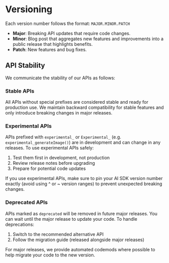 # Versioning

Each version number follows the format: `MAJOR.MINOR.PATCH`

- **Major**: Breaking API updates that require code changes.
- **Minor**: Blog post that aggregates new features and improvements into a public release that highlights benefits.
- **Patch**: New features and bug fixes.

## API Stability

We communicate the stability of our APIs as follows:

### Stable APIs

All APIs without special prefixes are considered stable and ready for production use. We maintain backward compatibility for stable features and only introduce breaking changes in major releases.

### Experimental APIs

APIs prefixed with `experimental_` or `Experimental_` (e.g. `experimental_generateImage()`) are in development and can change in any releases. To use experimental APIs safely:

1. Test them first in development, not production
2. Review release notes before upgrading
3. Prepare for potential code updates

If you use experimental APIs, make sure to pin your AI SDK version number
exactly (avoid using ^ or ~ version ranges) to prevent unexpected breaking
changes.

### Deprecated APIs

APIs marked as `deprecated` will be removed in future major releases. You can wait until the major release to update your code. To handle deprecations:

1. Switch to the recommended alternative API
2. Follow the migration guide (released alongside major releases)

For major releases, we provide automated codemods where possible to help
migrate your code to the new version.
